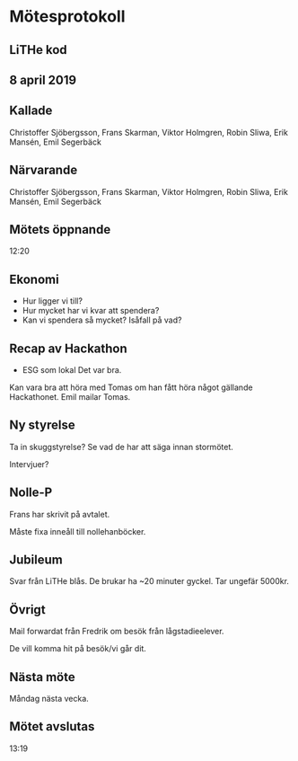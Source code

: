 # Mötesprotokoll

## LiTHe kod

## 8 april 2019

## Kallade
Christoffer Sjöbergsson, Frans Skarman, Viktor Holmgren, Robin Sliwa, Erik Mansén, Emil Segerbäck

## Närvarande
Christoffer Sjöbergsson, Frans Skarman, Viktor Holmgren, Robin Sliwa, Erik Mansén, Emil Segerbäck

## Mötets öppnande
12:20

## Ekonomi

- Hur ligger vi till?
- Hur mycket har vi kvar att spendera?
- Kan vi spendera så mycket? Isåfall på vad?

## Recap av Hackathon

- ESG som lokal
Det var bra. 

Kan vara bra att höra med Tomas om han fått höra något gällande Hackathonet. Emil mailar Tomas.

## Ny styrelse
Ta in skuggstyrelse? Se vad de har att säga innan stormötet. 

Intervjuer?

## Nolle-P
Frans har skrivit på avtalet.

Måste fixa inneåll till nollehanböcker.

## Jubileum
Svar från LiTHe blås. De brukar ha ~20 minuter gyckel. Tar ungefär 5000kr.

## Övrigt
Mail forwardat från Fredrik om besök från lågstadieelever.

De vill komma hit på besök/vi går dit.

## Nästa möte
Måndag nästa vecka.

## Mötet avslutas
13:19
